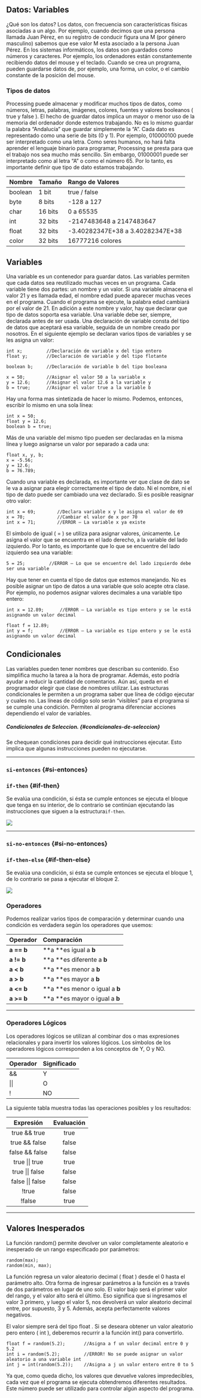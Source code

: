 ## Datos: Variables

¿Qué son los datos? Los datos, con frecuencia son características físicas asociadas a un algo. Por ejemplo, cuando decimos que una persona llamada Juan Pérez, en su registro de conducir figura una M \(por género masculino\) sabemos que ese valor M esta asociado a la persona Juan Pérez. En los sistemas informáticos, los datos son guardados como números y caracteres. Por ejemplo, los ordenadores están constantemente recibiendo datos del mouse y el teclado. Cuando se crea un programa, pueden guardarse datos de, por ejemplo, una forma, un color, o el cambio constante de la posición del mouse.

### Tipos de datos

Processing puede almacenar y modificar muchos tipos de datos, como números, letras, palabras, imágenes, colores, fuentes y valores booleanos \( true y false \). El hecho de guardar datos implica un mayor o menor uso de la memoria del ordenador donde estemos trabajando. No es lo mismo guardar la palabra “Andalucía” que guardar simplemente la “A”. Cada dato es representado como una serie de bits \(0 y 1\). Por ejemplo, 010000100 puede ser interpretado como una letra. Como seres humanos, no hará falta aprender el lenguaje binario para programar, Processing se presta para que el trabajo nos sea mucho más sencillo. Sin embargo, 01000001 puede ser interpretado como al letra “A” o como el número 65. Por lo tanto, es importante definir que tipo de dato estamos trabajando.

| Nombre | Tamaño | Rango de Valores |
| :--- | :--- | :--- |
| boolean | 1 bit | true / false |
| byte | 8 bits | -128 a 127 |
| char | 16 bits | 0 a 65535 |
| int | 32 bits | -2147483648 a 2147483647 |
| float | 32 bits | -3.40282347E+38 a 3.40282347E+38 |
| color | 32 bits | 16777216 colores |

## Variables

Una variable es un contenedor para guardar datos. Las variables permiten que cada datos sea reutilizado muchas veces en un programa. Cada variable tiene dos partes: un nombre y un valor. Si una variable almacena el valor 21 y es llamada edad, el nombre edad puede aparecer muchas veces en el programa. Cuando el programa se ejecute, la palabra edad cambiará por el valor de 21. En adición a este nombre y valor, hay que declarar que tipo de datos soporta esa variable. Una variable debe ser, siempre, declarada antes de ser usada. Una declaración de variable consta del tipo de datos que aceptará esa variable, seguida de un nombre creado por nosotros. En el siguiente ejemplo se declaran varios tipos de variables y se les asigna un valor:

```
int x;         //Declaración de variable x del tipo entero
float y;       //Declaración de variable y del tipo flotante

boolean b;     //Declaración de variable b del tipo booleana

x = 50;        //Asignar el valor 50 a la variable x
y = 12.6;      //Asignar el valor 12.6 a la variable y
b = true;      //Asignar el valor true a la variable b
```

Hay una forma mas sintetizada de hacer lo mismo. Podemos, entonces, escribir lo mismo en una sola línea:

```
int x = 50;
float y = 12.6;
boolean b = true;
```

Más de una variable del mismo tipo pueden ser declaradas en la misma línea y luego asignarse un valor por separado a cada una:

```
float x, y, b;
x = -5.56;
y = 12.6;
b = 76.789;
```

Cuando una variable es declarada, es importante ver que clase de dato se le va a asignar para elegir correctamente el tipo de dato. Ni el nombre, ni el tipo de dato puede ser cambiado una vez declarado. Si es posible reasignar otro valor:

```
int x = 69;        //Declara variable x y le asigna el valor de 69
x = 70;            //Cambiar el valor de x por 70
int x = 71;        //ERROR – La variable x ya existe
```

El símbolo de igual \( = \) se utiliza para asignar valores, únicamente. Le asigna el valor que se encuentra en el lado derecho, a la variable del lado izquierdo. Por lo tanto, es importante que lo que se encuentre del lado izquierdo sea una variable:

```
5 = 25;         //ERROR – Lo que se encuentre del lado izquierdo debe ser una variable
```

Hay que tener en cuenta el tipo de datos que estemos manejando. No es posible asignar un tipo de datos a una variable que solo acepte otra clase. Por ejemplo, no podemos asignar valores decimales a una variable tipo entero:

```
int x = 12.89;      //ERROR – La variable es tipo entero y se le está asignando un valor decimal

float f = 12.89;    
int y = f;          //ERROR – La variable es tipo entero y se le está asignando un valor decimal
```

## Condicionales

Las variables pueden tener nombres que describan su contenido. Eso simplifica mucho la tarea a la hora de programar. Además, esto podría ayudar a reducir la cantidad de comentarios. Aún así, queda en el programador elegir que clase de nombres utilizar. Las estructuras condicionales le permiten a un programa saber que línea de código ejecutar y cuales no. Las líneas de código solo serán “visibles” para el programa si se cumple una condición. Permiten al programa diferenciar acciones dependiendo el valor de variables.

##### Condicionales de Seleccion. {#condicionales-de-seleccion}

Se chequean condiciones para decidir qué instrucciones ejecutar. Esto implica que algunas instrucciones pueden no ejecutarse.

---

### `si-entonces` {#si-entonces}

### `if-then` {#if-then}

Se evalúa una condición, si ésta se cumple entonces se ejecuta el bloque que tenga en su interior, de lo contrario se continúan ejecutando las instrucciones que siguen a la estructura`if-then`.

![](https://0000marcosg.gitbooks.io/eypc/content/assets/Flujoifthen.png)

---

### `si-no-entonces` {#si-no-entonces}

### `if-then-else` {#if-then-else}

Se evalúa una condición, si ésta se cumple entonces se ejecuta el bloque 1, de lo contrario se pasa a ejecutar el bloque 2.

![](https://0000marcosg.gitbooks.io/eypc/content/assets/Flujoifthenelse.png)

### Operadores

Podemos realizar varios tipos de comparación y determinar cuando una condición es verdadera según los operadores que usemos:

| Operador | Comparación |
| :--- | :--- |
| **a == b** | **a **es igual a **b** |
| **a != b** | **a **es diferente a **b** |
| **a &lt; b** | **a **es menor a **b** |
| **a &gt; b** | **a **es mayor a **b** |
| **a &lt;= b** | **a **es menor o igual a **b** |
| **a &gt;= b** | **a **es mayor o igual a **b** |

---

### Operadores Lógicos

Los operadores lógicos se utilizan al combinar dos o mas expresiones relacionales y para invertir los valores lógicos. Los símbolos de los operadores lógicos corresponden a los conceptos de Y, O y NO.

| Operador | Significado |
| :--- | :--- |
| && | Y |
| \|\| | O |
| ! | NO |

La siguiente tabla muestra todas las operaciones posibles y los resultados:

| Expresión | Evaluación |
| :---: | :---: |
| true && true | true |
| true && false | false |
| false && false | false |
| true \|\| true | true |
| true \|\| false | false |
| false \|\| false | false |
| !true | false |
| !false | true |

---

## Valores Inesperados

La función random\(\) permite devolver un valor completamente aleatorio e inesperado de un rango especificado por parámetros:

```
random(max);
random(min, max);
```

La función regresa un valor aleatorio decimal \( float \) desde el 0 hasta el parámetro alto. Otra forma de ingresar parámetros a la función es a través de dos parámetros en lugar de uno solo. El valor bajo será el primer valor del rango, y el valor alto será el último. Eso significa que si ingresamos el valor 3 primero, y luego el valor 5, nos devolverá un valor aleatorio decimal entre, por supuesto, 3 y 5. Además, acepta perfectamente valores negativos.

El valor siempre será del tipo float . Si se deseara obtener un valor aleatorio pero entero \( int \), deberemos recurrir a la función int\(\) para convertirlo.

```
float f = random(5.2);       //Asigna a f un valor decimal entre 0 y 5.2
int i = random(5.2);         //ERROR! No se puede asignar un valor aleatorio a una variable int
int j = int(random(5.2));    //Asigna a j un valor entero entre 0 to 5
```

Ya que, como queda dicho, los valores que devuelve valores impredecibles, cada vez que el programa se ejecuta obtendremos diferentes resultados. Este número puede ser utilizado para controlar algún aspecto del programa.

